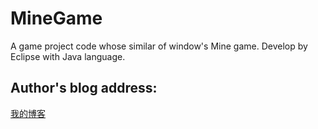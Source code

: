 # MineGame
A game project code whose similar of window's Mine game. Develop by Eclipse with Java language.

## Author's blog address:

[我的博客](https://blog.csdn.net/fesdgasdgasdg/article/details/73068242 "点击进入页面")
